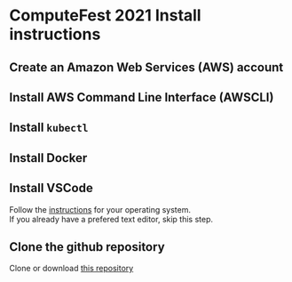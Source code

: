 # ComputeFest 2021 Install instructions  

## Create an Amazon Web Services (AWS) account  

## Install AWS Command Line Interface (AWSCLI)  

## Install `kubectl` 

## Install Docker 

## Install VSCode  
Follow the [instructions](https://code.visualstudio.com/download) for your operating system.  
If you already have a prefered text editor, skip this step.  
  
  
## Clone the github repository  
  
Clone or download [this repository](https://github.com/Harvard-IACS/2021-ComputeFest)
